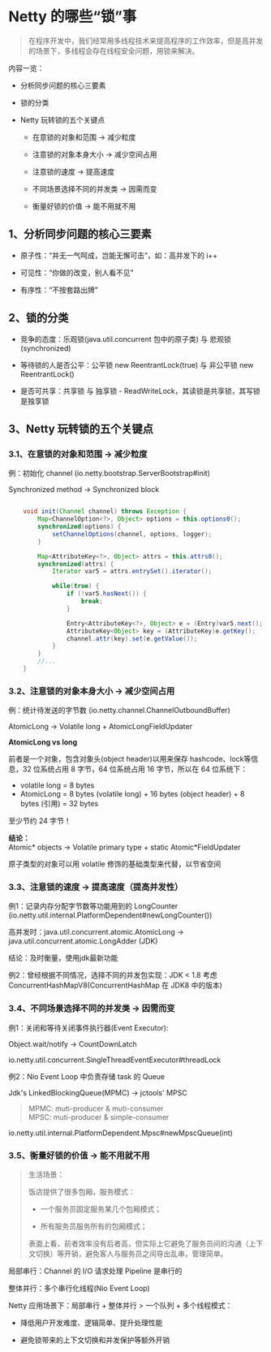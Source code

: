 # Netty 的哪些“锁”事

> 在程序开发中，我们经常用多线程技术来提高程序的工作效率，但是高并发的场景下，多线程会存在线程安全问题，用锁来解决。

内容一览：

* 分析同步问题的核心三要素

* 锁的分类

* Netty 玩转锁的五个关键点

    * 在意锁的对象和范围 -> 减少粒度
    
    * 注意锁的对象本身大小 -> 减少空间占用
    
    * 注意锁的速度 -> 提高速度
    
    * 不同场景选择不同的并发类 -> 因需而变
    
    * 衡量好锁的价值 -> 能不用就不用
    
## 1、分析同步问题的核心三要素

* 原子性：“并无一气呵成，岂能无懈可击”，如：高并发下的 i++

* 可见性：“你做的改变，别人看不见”

* 有序性：“不按套路出牌”

## 2、锁的分类

* 竞争的态度：乐观锁(java.util.concurrent 包中的原子类) 与 悲观锁(synchronized)

* 等待锁的人是否公平：公平锁 new ReentrantLock(true) 与 非公平锁 new ReentrantLock()

* 是否可共享：共享锁 与 独享锁 - ReadWriteLock，其读锁是共享锁，其写锁是独享锁

## 3、Netty 玩转锁的五个关键点

### 3.1、在意锁的对象和范围 -> 减少粒度

例：初始化 channel (io.netty.bootstrap.ServerBootstrap#init)  

Synchronized method -> Synchronized block  
```java

    void init(Channel channel) throws Exception {
        Map<ChannelOption<?>, Object> options = this.options0();
        synchronized(options) {
            setChannelOptions(channel, options, logger);
        }

        Map<AttributeKey<?>, Object> attrs = this.attrs0();
        synchronized(attrs) {
            Iterator var5 = attrs.entrySet().iterator();

            while(true) {
                if (!var5.hasNext()) {
                    break;
                }

                Entry<AttributeKey<?>, Object> e = (Entry)var5.next();
                AttributeKey<Object> key = (AttributeKey)e.getKey();
                channel.attr(key).set(e.getValue());
            }
        }
        //...
    }
```

### 3.2、注意锁的对象本身大小 -> 减少空间占用

例：统计待发送的字节数 (io.netty.channel.ChannelOutboundBuffer)

AtomicLong -> Volatile long + AtomicLongFieldUpdater  

**AtomicLong vs long**

前者是一个对象，包含对象头(object header)以用来保存 hashcode、lock等信息，32 位系统占用 8 字节，64 位系统占用 16 字节，所以在 64 位系统下：  
* volatile long = 8 bytes
* AtomicLong = 8 bytes (volatile long) + 16 bytes (object header) + 8 bytes (引用) = 32 bytes

至少节约 24 字节！

**结论：**  
Atomic* objects -> Volatile primary type + static Atomic*FieldUpdater  

原子类型的对象可以用 volatile 修饰的基础类型来代替，以节省空间

### 3.3、注意锁的速度 -> 提高速度（提高并发性）

例1：记录内存分配字节数等功能用到的 LongCounter (io.netty.util.internal.PlatformDependent#newLongCounter())

高并发时：java.util.concurrent.atomic.AtomicLong -> java.util.concurrent.atomic.LongAdder (JDK)

结论：及时衡量，使用jdk最新功能

例2：曾经根据不同情况，选择不同的并发包实现：JDK < 1.8 考虑 ConcurrentHashMapV8(ConcurrentHashMap 在 JDK8 中的版本)

### 3.4、不同场景选择不同的并发类 -> 因需而变

例1：关闭和等待关闭事件执行器(Event Executor): 

Object.wait/notify -> CountDownLatch

io.netty.util.concurrent.SingleThreadEventExecutor#threadLock

例2：Nio Event Loop 中负责存储 task 的 Queue  

Jdk's LinkedBlockingQueue(MPMC) -> jctools' MPSC

> MPMC: muti-producer & muti-consumer  
> MPSC: muti-producer & simple-consumer

io.netty.util.internal.PlatformDependent.Mpsc#newMpscQueue(int)

### 3.5、衡量好锁的价值 -> 能不用就不用

> 生活场景：  
> 
> 饭店提供了很多包厢，服务模式：
> 
> * 一个服务员固定服务某几个包厢模式；
> 
> * 所有服务员服务所有的包厢模式；
> 
> 表面上看，前者效率没有后者高，但实际上它避免了服务员间的沟通（上下文切换）等开销，避免客人与服务员之间导出乱串，管理简单。  

局部串行：Channel 的 I/O 请求处理 Pipeline 是串行的  

整体并行：多个串行化线程(Nio Event Loop)

Netty 应用场景下：局部串行 + 整体并行 > 一个队列 + 多个线程模式：

* 降低用户开发难度、逻辑简单、提升处理性能

* 避免锁带来的上下文切换和并发保护等额外开销